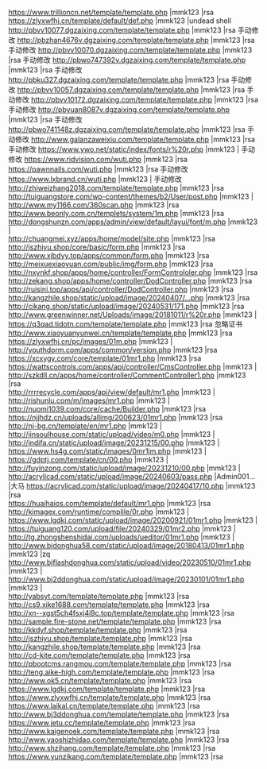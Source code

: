 https://www.trillioncn.net/template/template.php |mmk123 |rsa
https://zlyxwfhj.cn/template/default/def.php |mmk123 |undead shell
http://pbvv10077.dgzaixing.com/template/template.php |mmk123 |rsa     手动修改
http://pbzhan4676v.dgzaixing.com/template/template.php |mmk123 |rsa      手动修改
http://pbvv10070.dgzaixing.com/template/template.php |mmk123 |rsa      手动修改
http://pbwo747392v.dgzaixing.com/template/template.php |mmk123 |rsa        手动修改
http://pbku327.dgzaixing.com/template/template.php |mmk123 |rsa        手动修改
http://pbvv10057.dgzaixing.com/template/template.php |mmk123 |rsa       手动修改
http://pbvv10172.dgzaixing.com/template/template.php |mmk123 |rsa        手动修改
http://pbyuan8087v.dgzaixing.com/template/template.php |mmk123 |rsa       手动修改
http://pbwo741148z.dgzaixing.com/template/template.php |mmk123 |rsa       手动修改
http://www.galanzaweixiu.com/template/template.php |mmk123 |rsa         手动修改
https://www.ywo.net/static/index/fonts/r%20r.php |mmk123 |       手动修改
https://www.ridvision.com/wuti.php |mmk123 |rsa
https://pawnnails.com/wuti.php |mmk123 |rsa       手动修改
https://www.lxbrand.cn/wuti.php |mmk123 |    手动修改
http://zhiweizhang2018.com/template/template.php |mmk123 |rsa
http://tuiguangstore.com/wp-content/themes/b2/User/post.php |mmk123 |
http://www.my1166.com/360scan.php |mmk123 |rsa
http://www.beonly.com.cn/templets/system/1m.php |mmk123 |rsa  
http://dongshunzn.com/apps/admin/view/default/layui/font/m.php |mmk123 |  
http://chuangmei.xyz/apps/home/model/site.php |mmk123 |rsa  
http://jszhiyu.shop/core/basic/form.php |mmk123 |rsa  
http://www.xjbdyy.top/apps/common/form.php |mmk123 |rsa  
http://meixuexiaoyuan.com/public/img/form.php |mmk123 |rsa  
http://nxynkf.shop/apps/home/controller/FormControloler.php |mmk123 |rsa  
http://zekang.shop/apps/home/controller/DodController.php |mmk123 |rsa  
http://ruisini.top/apps/api/controller/DodController.php |mmk123 |rsa  
http://kangzhile.shop/static/upload/image/20240407/...php |mmk123 |rsa  
http://cikang.shop/static/upload/image/20240531/171.php |mmk123 |rsa 
http://www.greenwinner.net/Uploads/image/20181011/r%20r.php |mmk123 |  
https://q3qad.tidotn.com/template/template.php |mmk123 |rsa   忽略证书  
http://www.xiaoyuanyunwei.cn/template/template.php |mmk123 |rsa 
https://zlyxwfhj.cn/pc/images/01m.php |mmk123 |  
http://youthdorm.com/apps/common/version.php |mmk123 |rsa  
https://xcxygy.com/core/template/01mr1.php |mmk123 |rsa  
https://wattscontrols.com/apps/api/controller/CmsController.php |mmk123 |  
http://szkdll.cn/apps/home/controller/CommentController1.php |mmk123 |rsa  
http://rrrrecycle.com/apps/api/view/default/mr1.php |mmk123 |  
http://rishunlu.com/m/images/mr1.php |mmk123 |  
http://nuomi1039.com/core/cache/Builder.php |mmk123 |rsa  
https://njjhdz.cn/uploads/allimg/200623/01mr1.php |mmk123 |rsa  
http://nj-bg.cn/template/en/mr1.php |mmk123 |  
http://jinsoulhouse.com/static/upload/video/m0.php |mmk123 |  
http://indifa.cn/static/upload/image/20231215/00.php |mmk123 |  
https://www.hs4g.com/static/images/0mr1jm.php |mmk123 |  
https://gdptj.com/template/cn/00.php |mmk123 |  
http://fuyinzong.com/static/upload/image/20231210/00.php |mmk123 |  
http://acrylicad.com/static/upload/image/20240603/pass.php |Admin001... |大马
https://acrylicad.com/static/upload/image/20240417/10.php |mmk123 |rsa  
https://huaihaios.com/template/default/mr1.php |mmk123 |rsa    
http://kimagex.com/runtime/complile/0r.php |mmk123 |  
https://www.lgdkj.com/static/upload/image/20200921/01mr1.php |mmk123 |  
https://tuiguang120.com/upload/file/20240329/01mr2.php |mmk123 |  
http://tg.zhongshenshidai.com/uploads/ueditor/01mr1.php |mmk123 |  
http://www.bjdonghua58.com/static/upload/image/20180413/01mr1.php |mmk123 |zq  
http://www.bjflashdonghua.com/static/upload/video/20230510/01mr1.php |mmk123 |  
http://www.bj2ddonghua.com/static/upload/image/20230101/01mr1.php |mmk123 |  
http://yabsyt.com/template/template.php |mmk123 |rsa  
http://cs9.xike1688.com/template/template.php |mmk123 |rsa    
http://xn--xgst5ch4fsxj4i9c.top/template/template.php |mmk123 |rsa  
http://sample.fire-stone.net/template/template.php |mmk123 |rsa  
http://kkdyf.shop/template/template.php |mmk123 |rsa  
http://jszhiyu.shop/template/template.php |mmk123 |rsa  
http://kangzhile.shop/template/template.php |mmk123 |rsa  
http://cd-kite.com/template/template.php |mmk123 |rsa  
http://pbootcms.rangmou.com/template/template.php |mmk123 |rsa  
http://teng.aike-high.com/template/template.php |mmk123 |rsa  
http://www.ok5.cn/template/template.php |mmk123 |rsa  
https://www.lgdkj.com/template/template.php |mmk123 |rsa  
https://www.zlyxwfhj.cn/template/template.php |mmk123 |rsa  
https://www.laikal.cn/template/template.php |mmk123 |rsa  
http://www.bj3ddonghua.com/template/template.php |mmk123 |rsa    
https://www.jetu.cc/template/template.php |mmk123 |rsa  
http://www.kaigenoek.com/template/template.php |mmk123 |rsa  
http://www.yaoshizhidao.com/template/template.php |mmk123 |rsa  
http://www.shzihang.com/template/template.php |mmk123 |rsa  
https://www.yunzikang.com/template/template.php |mmk123 |rsa  